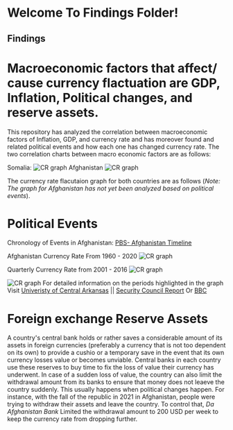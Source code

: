 <h1>Welcome To Findings Folder!</h1>


## Findings


# Macroeconomic factors that affect/ cause currency flactuation are GDP, Inflation, Political changes, and reserve assets.


This repository has analyzed the correlation between macroeconomic factors of Inflation, GDP, and currency rate and has moreover found and related political events and how each one has changed currency rate.
The two correlation charts between macro economic factors are as follows:


Somalia:
![CR graph](https://github.com/Cena980/Currency_Rate/blob/main/Analysis/Correlation%20Heatmap%20of%20GDP%20and%20Currency%20Rate%20For%20Somalia.png)
Afghanistan
![CR graph](https://github.com/Cena980/Currency_Rate/blob/main/Analysis/Correlation%20Heatmap%20of%20GDP%2C%20Inflation%2C%20and%20Currency%20Rate%20for%20Afghanistan.png)


The currency rate flacutaion graph for both countries are as follows (*Note: The graph for Afghanistan has not yet been analyzed based on political events*).

# Political Events


<div style="align='center';">

Chronology of Events in Afghanistan: <a href="https://www.pbs.org/newshour/politics/asia-jan-june11-timeline-afghanistan">PBS- Afghanistan Timeline</a>

Afghanistan Currency Rate From 1960 - 2020
![CR graph](https://github.com/Cena980/Currency_Rate/blob/main/Analysis/Afg%20Currency%20Rate%20from%201960%20-%202020.png)

Quarterly Currency Rate from 2001 - 2016
![CR graph](https://github.com/Cena980/Currency_Rate/blob/main/Analysis/Afghani%20Exchange%20rate%20in%20the%202000s.png)



![CR graph](https://github.com/Cena980/Currency_Rate/blob/main/Analysis/Somalia%20CR.PNG)
For detailed information on the periods highlighted in the graph Visit <a href="https://uca.edu/politicalscience/home/research-projects/dadm-project/sub-saharan-africa-region/somalia-1960-present/">Univeristy of Central Arkansas</a> ||
<a href="https://www.securitycouncilreport.org/chronology/somalia.php">Security Council Report</a>
Or
<a href="https://www.bbc.com/news/world-africa-14094632">BBC</a>
</div>


# Foreign exchange Reserve Assets

A country's central bank holds or rather saves a considerable amount of its assets in foreign currencies (preferably a currency that is not too dependent on its own) to provide a cushio or a temporary save in the event that its own currency losses value or becomes unviable.
Central banks in each country use these reserves to buy time to fix the loss of value their currency has underwent.
In case of a sudden loss of value, the country can also limit the withdrawal amount from its banks to ensure that money does not leaeve the country suddenly. This usually happens when political changes happen. For instance, with the fall of the republic in 2021 in Afghanistan, people were trying to withdraw their assets and leave the country. To control that, *Da Afghanistan Bank* Limited the withdrawal amount to 200 USD per week to keep the currency rate from dropping further.
